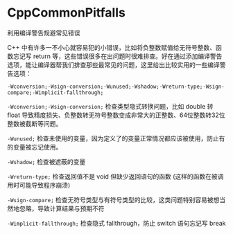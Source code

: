 # CppCommonPitfalls
利用编译警告规避常见错误

C++ 中有许多一不小心就容易犯的小错误，比如将负整数赋值给无符号整数、函数忘记写 return 等，这些错误很多在出问题时很难排查。好在通过添加编译警告选项，能让编译器帮我们排查那些最常见的问题，这里给出比较实用的一些编译警告选项：
```
-Wconversion;-Wsign-conversion;-Wunused;-Wshadow;-Wreturn-type;-Wsign-compare;-Wimplicit-fallthrough;
```

`-Wconversion;-Wsign-conversion;` 检查类型隐式转换问题，比如 double 转 float 导致精度损失、负整数转无符号整数变成非常大的正整数、64位整数转32位整数被截断等问题。

`-Wunused;` 检查未使用的变量，因为定义了的变量正常情况都应该被使用，防止有的变量被忘记使用。

`-Wshadow;` 检查被遮蔽的变量

`-Wreturn-type;` 检查返回值不是 void 但缺少返回语句的函数 (这样的函数在被调用时可能导致程序崩溃)

`-Wsign-compare;` 检查无符号类型与有符号类型的比较，这类问题特别容易被想当然地忽略，导致计算结果与预期不符

`-Wimplicit-fallthrough;` 检查隐式 fallthrough，防止 switch 语句忘记写 break

